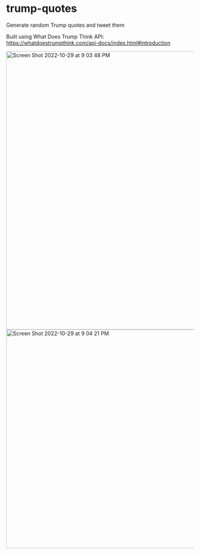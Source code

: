 # trump-quotes
Generate random Trump quotes and tweet them

Built using What Does Trump Think API: https://whatdoestrumpthink.com/api-docs/index.html#introduction

<img width="748" alt="Screen Shot 2022-10-29 at 9 03 48 PM" src="https://user-images.githubusercontent.com/30239681/198858125-aa132f76-f904-4608-adae-1649afdb4f4d.png">
<img width="588" alt="Screen Shot 2022-10-29 at 9 04 21 PM" src="https://user-images.githubusercontent.com/30239681/198858127-51b72e32-e70a-4c24-b1b9-725d460972e5.png">
